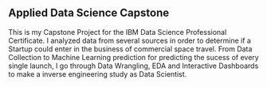 ## Applied Data Science Capstone
This is my Capstone Project for the IBM Data Science Professional Certificate. I analyzed 
data from several sources in order to determine if a Startup could enter in the business of
commercial space travel. From Data Collection to Machine Learning prediction for predicting the 
sucess of every single launch, I go through Data Wrangling, EDA and Interactive Dashboards to
make a inverse engineering study as Data Scientist. 
